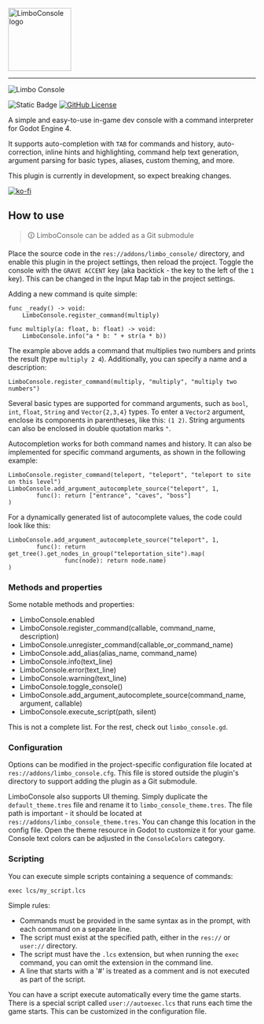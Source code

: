 <p align="left">
  <img src=".github/logo.png" width=128 alt="LimboConsole logo">
</p>

---
![Limbo Console](.github/demonstration.gif)

![Static Badge](https://img.shields.io/badge/Godot-4.3-blue?style=flat)
[![GitHub License](https://img.shields.io/github/license/limbonaut/limbo_console)](https://github.com/limbonaut/limbo_console/blob/master/LICENSE.md)

A simple and easy-to-use in-game dev console with a command interpreter for Godot Engine 4.

It supports auto-completion with `TAB` for commands and history, auto-correction, inline hints and highlighting, command help text generation, argument parsing for basic types, aliases, custom theming, and more.

This plugin is currently in development, so expect breaking changes.

[![ko-fi](https://ko-fi.com/img/githubbutton_sm.svg)](https://ko-fi.com/Y8Y2TCNH0)


## How to use

> 🛈 LimboConsole can be added as a Git submodule

Place the source code in the `res://addons/limbo_console/` directory, and enable this plugin in the project settings, then reload the project. Toggle the console with the `GRAVE ACCENT` key (aka backtick - the key to the left of the `1` key). This can be changed in the Input Map tab in the project settings.

Adding a new command is quite simple:

```gdscript
func _ready() -> void:
	LimboConsole.register_command(multiply)

func multiply(a: float, b: float) -> void:
	LimboConsole.info("a * b: " + str(a * b))
```

The example above adds a command that multiplies two numbers and prints the result (type `multiply 2 4`). Additionally, you can specify a name and a description:

```gdscript
LimboConsole.register_command(multiply, "multiply", "multiply two numbers")
```

Several basic types are supported for command arguments, such as `bool`, `int`, `float`, `String` and `Vector{2,3,4}` types. To enter a `Vector2` argument, enclose its components in parentheses, like this: `(1 2)`. String arguments can also be enclosed in double quotation marks `"`.

Autocompletion works for both command names and history. It can also be implemented for specific command arguments, as shown in the following example:
```gdscript
LimboConsole.register_command(teleport, "teleport", "teleport to site on this level")
LimboConsole.add_argument_autocomplete_source("teleport", 1,
		func(): return ["entrance", "caves", "boss"]
)
```
For a dynamically generated list of autocomplete values, the code could look like this:
```gdscript
LimboConsole.add_argument_autocomplete_source("teleport", 1,
		func(): return get_tree().get_nodes_in_group("teleportation_site").map(
				func(node): return node.name)
)
```

### Methods and properties

Some notable methods and properties:

- LimboConsole.enabled
- LimboConsole.register_command(callable, command_name, description)
- LimboConsole.unregister_command(callable_or_command_name)
- LimboConsole.add_alias(alias_name, command_name)
- LimboConsole.info(text_line)
- LimboConsole.error(text_line)
- LimboConsole.warning(text_line)
- LimboConsole.toggle_console()
- LimboConsole.add_argument_autocomplete_source(command_name, argument, callable)
- LimboConsole.execute_script(path, silent)

This is not a complete list. For the rest, check out `limbo_console.gd`.

### Configuration

Options can be modified in the project-specific configuration file located at `res://addons/limbo_console.cfg`. This file is stored outside the plugin's directory to support adding the plugin as a Git submodule.

LimboConsole also supports UI theming. Simply duplicate the `default_theme.tres` file and rename it to `limbo_console_theme.tres`. The file path is important - it should be located at `res://addons/limbo_console_theme.tres`. You can change this location in the config file.
Open the theme resource in Godot to customize it for your game. Console text colors can be adjusted in the `ConsoleColors` category.

### Scripting

You can execute simple scripts containing a sequence of commands:
```shell
exec lcs/my_script.lcs
```

Simple rules:
- Commands must be provided in the same syntax as in the prompt, with each command on a separate line.
- The script must exist at the specified path, either in the `res://` or `user://` directory.
- The script must have the `.lcs` extension, but when running the `exec` command, you can omit the extension in the command line.
- A line that starts with a '#' is treated as a comment and is not executed as part of the script.

You can have a script execute automatically every time the game starts. There is a special script called `user://autoexec.lcs` that runs each time the game starts. This can be customized in the configuration file.
